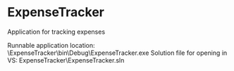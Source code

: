 # ExpenseTracker
Application for tracking expenses 

Runnable application location: \ExpenseTracker\bin\Debug\ExpenseTracker.exe
Solution file for opening in VS: ExpenseTracker\ExpenseTracker.sln
